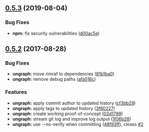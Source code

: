 ## [0.5.3](https://github.com/JamieMason/giterator/compare/0.5.2...0.5.3) (2019-08-04)

### Bug Fixes

- **npm:** fix security vulnerabilities
  ([d00ac5e](https://github.com/JamieMason/giterator/commit/d00ac5e))

## [0.5.2](https://github.com/JamieMason/giterator/compare/02d1799...0.5.2) (2017-08-28)

### Bug Fixes

- **ungraph:** move rimraf to dependencies
  ([81b1ba0](https://github.com/JamieMason/giterator/commit/81b1ba0))
- **ungraph:** remove debug paths
  ([afa016c](https://github.com/JamieMason/giterator/commit/afa016c))

### Features

- **ungraph:** apply commit author to updated history
  ([cf3bb29](https://github.com/JamieMason/giterator/commit/cf3bb29))
- **ungraph:** apply tags to updated history
  ([3f60227](https://github.com/JamieMason/giterator/commit/3f60227))
- **ungraph:** create working proof-of-concept
  ([02d1799](https://github.com/JamieMason/giterator/commit/02d1799))
- **ungraph:** stream git log and improve log output
  ([1f06b28](https://github.com/JamieMason/giterator/commit/1f06b28))
- **ungraph:** use --no-verify when committing
  ([48f93ff](https://github.com/JamieMason/giterator/commit/48f93ff)), closes
  [#2](https://github.com/JamieMason/giterator/issues/2)
